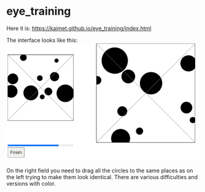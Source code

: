 # eye_training

Here it is: https://kaimet.github.io/eye_training/index.html

The interface looks like this:
![picture of main page](/img//mainpage_pic1.png)

On the right field you need to drag all the circles to the same places as on the left trying to make them look identical. 
There are various difficulties and versions with color.

